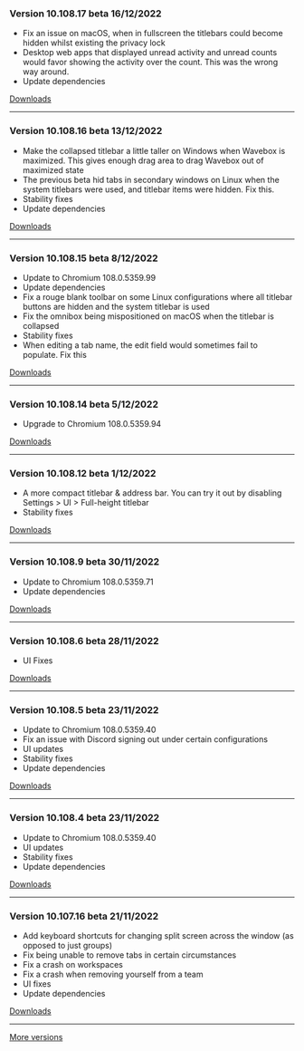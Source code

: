 <h3>Version 10.108.17 beta <span class="date">16/12/2022</span></h3>
<ul>
  <li>
    Fix an issue on macOS, when in fullscreen the titlebars could become
    hidden whilst existing the privacy lock
  </li>
  <li>
    Desktop web apps that displayed unread activity and unread counts would
    favor showing the activity over the count. This was the wrong way around.
  </li>
  <li>Update dependencies</li>
</ul>

[Downloads](https://wavebox.io/download/release/10.108.17.3)

---

<h3>Version 10.108.16 beta <span class="date">13/12/2022</span></h3>
<ul>
  <li>
    Make the collapsed titlebar a little taller on Windows when Wavebox is
    maximized. This gives enough drag area to drag Wavebox out of maximized state
  </li>
  <li>
    The previous beta hid tabs in secondary windows on Linux when the system titlebars
    were used, and titlebar items were hidden. Fix this.
  </li>
  <li>Stability fixes</li>
  <li>Update dependencies</li>
</ul>

[Downloads](https://wavebox.io/download/release/10.108.16.3)

---

<h3>Version 10.108.15 beta <span class="date">8/12/2022</span></h3>
<ul>
  <li>Update to Chromium 108.0.5359.99</li>
  <li>Update dependencies</li>
  <li>Fix a rouge blank toolbar on some Linux configurations where all titlebar buttons are hidden and the system titlebar is used</li>
  <li>Fix the omnibox being mispositioned on macOS when the titlebar is collapsed</li>
  <li>Stability fixes</li>
  <li>When editing a tab name, the edit field would sometimes fail to populate. Fix this</li>
</ul>

[Downloads](https://wavebox.io/download/release/10.108.15.3)

---

<h3>Version 10.108.14 beta <span class="date">5/12/2022</span></h3>
<ul>
  <li>Upgrade to Chromium 108.0.5359.94</li>
</ul>

[Downloads](https://wavebox.io/download/release/10.108.14.3)

---

<h3>Version 10.108.12 beta <span class="date">1/12/2022</span></h3>
<ul>
  <li>
    A more compact titlebar & address bar. You can try it out by disabling
    Settings &gt; UI &gt; Full-height titlebar
  </li>
  <li>Stability fixes</li>
</ul>

[Downloads](https://wavebox.io/download/release/10.108.12.3)

---

<h3>Version 10.108.9 beta <span class="date">30/11/2022</span></h3>
<ul>
  <li>Update to Chromium 108.0.5359.71</li>
  <li>Update dependencies</li>
</ul>

[Downloads](https://wavebox.io/download/release/10.108.9.3)

---

<h3>Version 10.108.6 beta <span class="date">28/11/2022</span></h3>
<ul>
  <li>UI Fixes</li>
</ul>

[Downloads](https://wavebox.io/download/release/10.108.6.3)

---

<h3>Version 10.108.5 beta <span class="date">23/11/2022</span></h3>
<ul>
  <li>Update to Chromium 108.0.5359.40</li>
  <li>Fix an issue with Discord signing out under certain configurations</li>
  <li>UI updates</li>
  <li>Stability fixes</li>
  <li>Update dependencies</li>
</ul>

[Downloads](https://wavebox.io/download/release/10.108.5.3)

---

<h3>Version 10.108.4 beta <span class="date">23/11/2022</span></h3>
<ul>
  <li>Update to Chromium 108.0.5359.40</li>
  <li>UI updates</li>
  <li>Stability fixes</li>
  <li>Update dependencies</li>
</ul>

[Downloads](https://wavebox.io/download/release/10.108.4.3)

---

<h3>Version 10.107.16 beta <span class="date">21/11/2022</span></h3>
<ul>
  <li>Add keyboard shortcuts for changing split screen across the window (as opposed to just groups)</li>
  <li>Fix being unable to remove tabs in certain circumstances</li>
  <li>Fix a crash on workspaces</li>
  <li>Fix a crash when removing yourself from a team</li>
  <li>UI fixes</li>
  <li>Update dependencies</li>
</ul>

[Downloads](https://wavebox.io/download/release/10.107.16.3)

---
[More versions](https://wavebox.io/changelog/beta/)